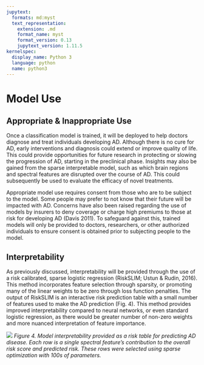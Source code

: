 ```yaml
---
jupytext:
  formats: md:myst
  text_representation:
    extension: .md
    format_name: myst
    format_version: 0.13
    jupytext_version: 1.11.5
kernelspec:
  display_name: Python 3
  language: python
  name: python3
---
```


# Model Use

## Appropriate & Inappropriate Use

Once a classification model is trained, it will be deployed to help doctors diagnose and treat individuals developing AD. Although there is no cure for AD, early interventions and diagnosis could extend or improve quality of life. This could provide opportunities for future research in protecting or slowing the progression of AD, starting in the preclinical phase. Insights may also be gained from the sparse interpretable model, such as which brain regions and spectral features are disrupted over the course of AD. This could subsequently be used to evaluate the efficacy of novel treatments.

Appropriate model use requires consent from those who are to be subject to the model. Some people may prefer to not know that their future will be impacted with AD. Concerns have also been raised regarding the use of models by insurers to deny coverage or charge high premiums to those at risk for developing AD (Davis 2011). To safeguard against this, trained models will only be provided to doctors, researchers, or other authorized individuals to ensure consent is obtained prior to subjecting people to the model.

## Interpretability

As previously discussed, interpretability will be provided through the use of a risk calibrated, sparse logistic regression (RiskSLIM; Ustun & Rudin, 2016). This method incorporates feature selection through sparsity, or promoting many of the linear weights to be zero through loss function penalties. The output of RiskSLIM is an interactive risk prediction table with a small number of features used to make the AD prediction (Fig. 4). This method provides improved interpretability compared to neural networks, or even standard logistic regression, as there would be greater number of non-zero weights and more nuanced interpretation of feature importance.

 ![](figures/04_model_use.png) *Figure 4. Model interpretability provided as a risk table for predicting AD disease. Each row is a single spectral feature’s contribution to the overall risk score and predicted risk. These rows were selected using sparse optimization with 100s of parameters.*
